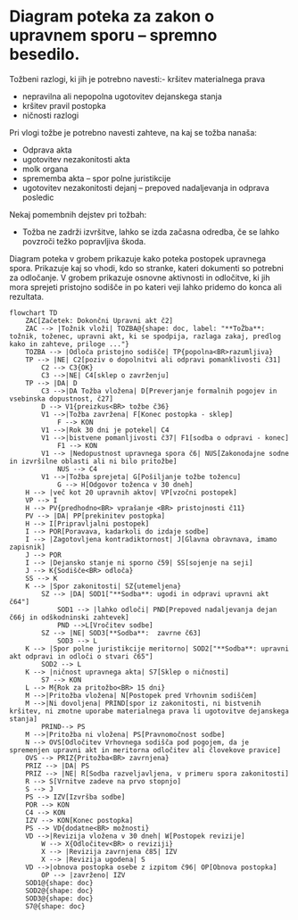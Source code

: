 # Diagram poteka za zakon o upravnem sporu – spremno besedilo.

Tožbeni razlogi, ki jih je potrebno navesti:- kršitev materialnega prava
- nepravilna ali nepopolna ugotovitev dejanskega stanja
- kršitev pravil postopka
- ničnosti razlogi

Pri vlogi tožbe je potrebno navesti zahteve, na kaj se tožba nanaša:
- Odprava akta
- ugotovitev nezakonitosti akta
- molk organa
- sprememba akta – spor polne juristikcije
- ugotovitev nezakonitosti dejanj – prepoved nadaljevanja in odprava posledic

Nekaj pomembnih dejstev pri tožbah:
- Tožba ne zadrži izvršitve, lahko se izda začasna odredba, če se lahko povzroči težko popravljiva škoda.

Diagram poteka v grobem prikazuje kako poteka postopek upravnega spora. Prikazuje kaj so vhodi, kdo so stranke, kateri dokumenti so potrebni za odločanje. V grobem prikazuje osnovne aktivnosti in odločitve, ki jih mora sprejeti pristojno sodišče in po kateri veji lahko pridemo do konca ali rezultata.

```mermaid
flowchart TD
    ZAC[Začetek: Dokončni Upravni akt č2]
    ZAC --> |Tožnik vloži| TOZBA@{shape: doc, label: "**ToŽba**: tožnik, toženec, upravni akt, ki se spodpija, razlaga zakaj, predlog kako in zahteve, priloge ..."}
    TOZBA --> |Odloča pristojno sodišče| TP{popolna<BR>razumljiva}
    TP --> |NE| C2[poziv o dopolnitvi ali odpravi pomanklivosti č31]
        C2 --> C3{OK}
        C3 -->|NE| C4[sklep o zavrženju]
    TP --> |DA| D
        C3 -->|DA Tožba vložena| D[Preverjanje formalnih pogojev in vsebinska dopustnost, č27]
        D --> V1{preizkus<BR> tožbe č36}
        V1 -->|Tožba zavržena| F[Konec postopka - sklep]
            F --> KON
        V1 -->|Rok 30 dni je potekel| C4            
        V1 -->|bistvene pomanljivosti č37| F1[sodba o odpravi - konec]
            F1 --> KON
        V1 --> |Nedopustnost upravnega spora č6| NUS[Zakonodajne sodne in izvršilne oblasti ali ni bilo pritožbe]
            NUS --> C4
        V1 -->|Tožba sprejeta| G[Pošiljanje tožbe tožencu]
            G --> H[Odgovor toženca v 30 dneh]
    H --> |več kot 20 upravnih aktov| VP[vzočni postopek]
    VP --> I
    H --> PV{predhodno<BR> vprašanje <BR> pristojnosti č11}
    PV --> |DA| PP[prekinitev postopka]
    H --> I[Pripravljalni postopek]
    I --> POR[Poravava, kadarkoli do izdaje sodbe]
    I --> |Zagotovljena kontradiktornost| J[Glavna obravnava, imamo zapisnik]
    J --> POR
    I --> |Dejansko stanje ni sporno č59| SS[sojenje na seji]
    J --> K{Sodišče<BR> odloča}
    SS --> K
    K --> |Spor zakonitosti| SZ{utemeljena}
        SZ --> |DA| SOD1["**Sodba**: ugodi in odpravi upravni akt č64"]
            SOD1 --> |lahko odloči| PND[Prepoved nadaljevanja dejan č66j in odškodninski zahtevek]
            PND -->L[Vročitev sodbe]
        SZ --> |NE| SOD3[**Sodba**:  zavrne č63]
            SOD3 --> L
    K --> |Spor polne juristikcije meritorno| SOD2["**Sodba**: upravni akt odpravi in odloči o stvari č65"]
        SOD2 --> L
    K --> |ničnost upravnega akta| S7[Sklep o ničnosti]
        S7 --> KON
    L --> M{Rok za pritožbo<BR> 15 dni}
    M -->|Pritožba vložena| N[Postopek pred Vrhovnim sodiščem]
    M -->|Ni dovoljena| PRIND[spor iz zakonitosti, ni bistvenih kršitev, ni zmotne uporabe materialnega prava li ugotovitve dejanskega stanja]
        PRIND--> PS
    M -->|Pritožba ni vložena| PS[Pravnomočnost sodbe]
    N --> OVS[Odločitev Vrhovnega sodišča pod pogojem, da je spremenjen upravni akt in meritorna odločitev ali človekove pravice]
    OVS --> PRIZ{Pritožba<BR> zavrnjena}
    PRIZ --> |DA| PS
    PRIZ --> |NE| R[Sodba razveljavljena, v primeru spora zakonitosti]
    R --> S[Vrnitve zadeve na prvo stopnjo]
    S --> J
    PS --> IZV[Izvršba sodbe]
    POR --> KON
    C4 --> KON
    IZV --> KON[Konec postopka]
    PS --> VD{dodatne<BR> možnosti}
    VD -->|Revizija vložena v 30 dneh| W[Postopek revizije]
        W --> X{Odločitev<BR> o reviziji}
        X --> |Revizija zavrnjena č85| IZV
        X --> |Revizija ugodena| S
    VD -->|obnova postopka osebe z izpitom č96| OP[Obnova postopka]
        OP --> |zavrženo| IZV
    SOD1@{shape: doc}
    SOD2@{shape: doc}
    SOD3@{shape: doc}
    S7@{shape: doc}
```
